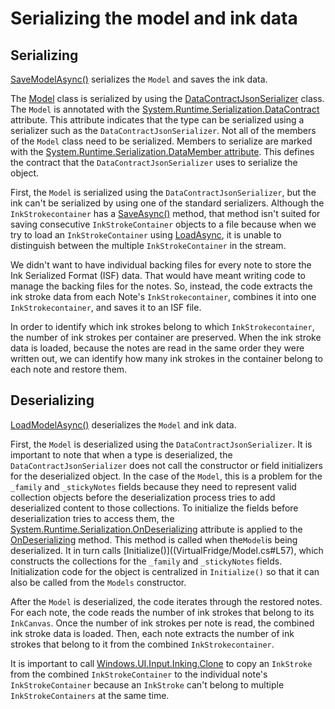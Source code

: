 # Serializing the model and ink data

## Serializing

[SaveModelAsync()](VirtualFridge/App.xaml.cs#L307) serializes the `Model` and saves the ink data.

The [Model](VirtualFridge/Model.cs) class is serialized by using the [DataContractJsonSerializer](https://msdn.microsoft.com/en-us/library/system.runtime.serialization.json.datacontractjsonserializer.aspx) class. The `Model` is annotated with the [System.Runtime.Serialization.DataContract](https://msdn.microsoft.com/en-us/library/system.runtime.serialization.datacontractattribute.aspx) attribute. This attribute indicates that the type can be serialized using a serializer such as the `DataContractJsonSerializer`.
Not all of the members of the `Model` class need to be serialized. Members to serialize are marked with the [System.Runtime.Serialization.DataMember attribute](https://msdn.microsoft.com/en-us/library/system.runtime.serialization.datamemberattribute.aspx). This defines the contract that the `DataContractJsonSerializer` uses to serialize the object.

First, the `Model` is serialized using the `DataContractJsonSerializer`, but the ink can't be serialized by using one of the standard serializers. Although the `InkStrokecontainer` has a [SaveAsync()](https://msdn.microsoft.com/en-us/library/windows/apps/xaml/windows.ui.input.inking.inkstrokecontainer.saveasync.aspx) method, that method isn't suited for saving consecutive `InkStrokeContainer` objects to a file because when we try to load an `InkStrokeContainer` using [LoadAsync](https://msdn.microsoft.com/en-us/library/windows/apps/xaml/windows.ui.input.inking.inkstrokecontainer.loadasync.aspx), it is unable to distinguish between the multiple `InkStrokeContainer` in the stream.

We didn't want to have individual backing files for every note to store the Ink Serialized Format (ISF) data. That would have meant writing code to manage the backing files for the notes. So, instead, the code extracts the ink stroke data from each Note's `InkStrokecontainer`, combines it into one `InkStrokecontainer`, and saves it to an ISF file.

In order to identify which ink strokes belong to which `InkStrokecontainer`, the number of ink strokes per container are preserved. When the ink stroke data is loaded, because the notes are read in the same order they were written out, we can identify how many ink strokes in the container belong to each note and restore them.


## Deserializing

[LoadModelAsync()](VirtualFridge/App.xaml.cs#L367) deserializes the `Model` and ink data.

First, the `Model` is deserialized using the `DataContractJsonSerializer`. It is important to note that when a type is deserialized, the `DataContractJsonSerializer` does not call the constructor or field initializers for the deserialized object. In the case of the `Model`, this is a problem for the `_family` and `_stickyNotes` fields because they need to represent valid collection objects before the deserialization process tries to add deserialized content to those collections.
To initialize the fields before deserialization tries to access them, the [System.Runtime.Serialization.OnDeserializing](https://msdn.microsoft.com/en-us/library/system.runtime.serialization.ondeserializingattribute.aspx) attribute is applied to the [OnDeserializing]() method. This method is called when the`Model`is being deserialized. It in turn calls [Initialize()]((VirtualFridge/Model.cs#L57), which constructs the collections for the `_family` and `_stickyNotes` fields. Initialization code for the object is centralized in `Initialize()` so that it can also be called from the `Models` constructor.

After the `Model` is deserialized, the code iterates through the restored notes. For each note, the code reads the number of ink strokes that belong to its `InkCanvas`. Once the number of ink strokes per note is read, the combined ink stroke data is loaded. Then, each note extracts the number of ink strokes that belong to it from the combined `InkStrokecontainer`.

It is important to call [Windows.UI.Input.Inking.Clone](https://msdn.microsoft.com/en-us/library/windows/apps/windows.ui.input.inking.inkstroke.clone.aspx) to copy an `InkStroke` from the combined `InkStrokeContainer` to the individual note's `InkStrokeContainer` because an `InkStroke` can't belong to multiple `InkStrokeContainers` at the same time.
